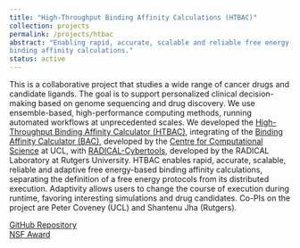 ```yaml
---
title: "High-Throughput Binding Affinity Calculations (HTBAC)"
collection: projects
permalink: /projects/htbac
abstract: "Enabling rapid, accurate, scalable and reliable free energy-based
binding affinity calculations." 
status: active
---
```


This is a collaborative project that studies a wide range of cancer drugs and candidate ligands. The goal is to support personalized clinical decision-making based on genome sequencing and drug discovery. We use ensemble-based, high-performance computing methods, running automated workflows at unprecedented scales. We developed the [High-Throughput Binding Affinity Calculator (HTBAC)](https://github.com/radical-cybertools/htbac), integrating of the [Binding Affinity Calculator (BAC)](https://pubs.acs.org/doi/10.1021/ci8000937), developed by the [Centre for Computational Science](http://ccs.chem.ucl.ac.uk/) at UCL, with [RADICAL-Cybertools](https://radical-cybertools.github.io/), developed by the RADICAL Laboratory at Rutgers University. HTBAC enables rapid, accurate, scalable, reliable and adaptive free energy-based binding affinity calculations, separating the definition of a free energy protocols from its distributed execution. Adaptivity allows users to change the course of execution during runtime, favoring interesting simulations and drug candidates. Co-PIs on the project are Peter Coveney (UCL) and Shantenu Jha (Rutgers).

<a href="https://github.com/radical-cybertools/htbac"><i class="fa fa-github"></i>GitHub Repository</a><br>
<a href="https://www.nsf.gov/awardsearch/showAward?AWD_ID=1713749"><i class="fa fa-nsf"></i>NSF Award</a>
